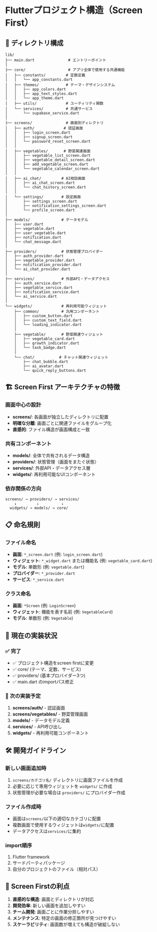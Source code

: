 # Flutterプロジェクト構造（Screen First）

## 📁 ディレクトリ構成

```
lib/
├── main.dart               # エントリーポイント
│
├── core/                   # アプリ全体で使用する共通機能
│   ├── constants/         # 定数定義
│   │   └── app_constants.dart
│   ├── themes/            # テーマ・デザインシステム
│   │   ├── app_colors.dart
│   │   ├── app_text_styles.dart
│   │   └── app_theme.dart
│   ├── utils/             # ユーティリティ関数
│   └── services/          # 共通サービス
│       └── supabase_service.dart
│
├── screens/               # 画面別ディレクトリ
│   ├── auth/             # 認証画面
│   │   ├── login_screen.dart
│   │   ├── signup_screen.dart
│   │   └── password_reset_screen.dart
│   │
│   ├── vegetables/       # 野菜関連画面
│   │   ├── vegetable_list_screen.dart
│   │   ├── vegetable_detail_screen.dart
│   │   ├── add_vegetable_screen.dart
│   │   └── vegetable_calendar_screen.dart
│   │
│   ├── ai_chat/         # AI相談画面
│   │   ├── ai_chat_screen.dart
│   │   └── chat_history_screen.dart
│   │
│   └── settings/        # 設定画面
│       ├── settings_screen.dart
│       ├── notification_settings_screen.dart
│       └── profile_screen.dart
│
├── models/              # データモデル
│   ├── user.dart
│   ├── vegetable.dart
│   ├── user_vegetable.dart
│   ├── notification.dart
│   └── chat_message.dart
│
├── providers/           # 状態管理プロバイダー
│   ├── auth_provider.dart
│   ├── vegetable_provider.dart
│   ├── notification_provider.dart
│   └── ai_chat_provider.dart
│
├── services/            # 外部API・データアクセス
│   ├── auth_service.dart
│   ├── vegetable_service.dart
│   ├── notification_service.dart
│   └── ai_service.dart
│
└── widgets/             # 再利用可能ウィジェット
    ├── common/          # 汎用コンポーネント
    │   ├── custom_button.dart
    │   ├── custom_text_field.dart
    │   └── loading_indicator.dart
    │
    ├── vegetable/       # 野菜関連ウィジェット
    │   ├── vegetable_card.dart
    │   ├── growth_indicator.dart
    │   └── task_badge.dart
    │
    └── chat/           # チャット関連ウィジェット
        ├── chat_bubble.dart
        ├── ai_avatar.dart
        └── quick_reply_buttons.dart
```

## 🏗️ Screen First アーキテクチャの特徴

### 画面中心の設計
- **screens/**: 各画面が独立したディレクトリに配置
- **明確な分離**: 画面ごとに関連ファイルをグループ化
- **直感的**: ファイル構造が画面構成と一致

### 共有コンポーネント
- **models/**: 全体で共有されるデータ構造
- **providers/**: 状態管理（画面をまたぐ状態）
- **services/**: 外部API・データアクセス層
- **widgets/**: 再利用可能なUIコンポーネント

### 依存関係の方向
```
screens/ → providers/ → services/
    ↓         ↓          ↓
  widgets/ → models/ → core/
```

## 📋 命名規則

### ファイル命名
- **画面**: `*_screen.dart` (例: `login_screen.dart`)
- **ウィジェット**: `*_widget.dart` または機能名 (例: `vegetable_card.dart`)
- **モデル**: 単数形 (例: `vegetable.dart`)
- **プロバイダー**: `*_provider.dart`
- **サービス**: `*_service.dart`

### クラス命名
- **画面**: `*Screen` (例: `LoginScreen`)
- **ウィジェット**: 機能を表す名前 (例: `VegetableCard`)
- **モデル**: 単数形 (例: `Vegetable`)

## 🎯 現在の実装状況

### ✅ 完了
- ✅ プロジェクト構造をscreen firstに変更
- ✅ core/ (テーマ、定数、サービス)
- ✅ providers/ (基本プロバイダー3つ)
- ✅ main.dart のimportパス修正

### 🚧 次の実装予定
1. **screens/auth/** - 認証画面
2. **screens/vegetables/** - 野菜管理画面
3. **models/** - データモデル定義
4. **services/** - API呼び出し
5. **widgets/** - 再利用可能コンポーネント

## 🛠️ 開発ガイドライン

### 新しい画面追加時
1. `screens/カテゴリ名/` ディレクトリに画面ファイルを作成
2. 必要に応じて専用ウィジェットを `widgets/` に作成
3. 状態管理が必要な場合は `providers/` にプロバイダー作成

### ファイル作成時
- 画面は`screens/`以下の適切なカテゴリに配置
- 複数画面で使用するウィジェットは`widgets/`に配置
- データアクセスは`services/`に集約

### import順序
1. Flutter framework
2. サードパーティパッケージ
3. 自分のプロジェクトのファイル（相対パス）

## 🚀 Screen Firstの利点

1. **直感的な構造**: 画面とディレクトリが対応
2. **開発効率**: 新しい画面を追加しやすい
3. **チーム開発**: 画面ごとに作業分担しやすい
4. **メンテナンス**: 特定の画面の修正箇所が見つけやすい
5. **スケーラビリティ**: 画面数が増えても構造が破綻しない